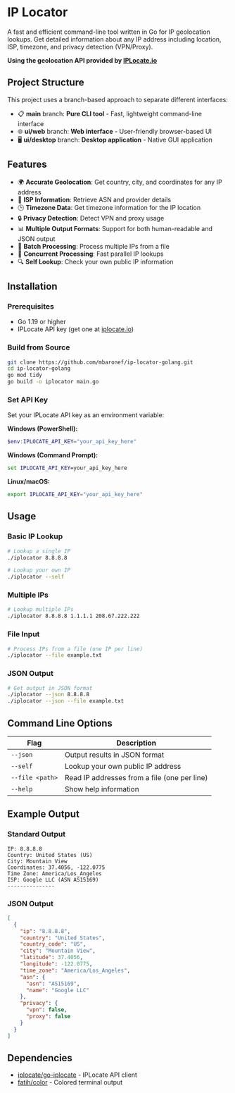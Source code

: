 # IP Locator

A fast and efficient command-line tool written in Go for IP geolocation lookups. Get detailed information about any IP address including location, ISP, timezone, and privacy detection (VPN/Proxy).

**Using the geolocation API provided by [IPLocate.io](https://iplocate.io)**


## Project Structure

This project uses a branch-based approach to separate different interfaces:

- 📋 **main** branch: **Pure CLI tool** - Fast, lightweight command-line interface
- 🌐 **ui/web** branch: **Web interface** - User-friendly browser-based UI
- 🖥️ **ui/desktop** branch: **Desktop application** - Native GUI application

## Features

- 🌍 **Accurate Geolocation**: Get country, city, and coordinates for any IP address
- 🏢 **ISP Information**: Retrieve ASN and provider details
- 🕒 **Timezone Data**: Get timezone information for the IP location
- 🔒 **Privacy Detection**: Detect VPN and proxy usage
- 📊 **Multiple Output Formats**: Support for both human-readable and JSON output
- 📁 **Batch Processing**: Process multiple IPs from a file
- 🚀 **Concurrent Processing**: Fast parallel IP lookups
- 🔍 **Self Lookup**: Check your own public IP information

## Installation

### Prerequisites

- Go 1.19 or higher
- IPLocate API key (get one at [iplocate.io](https://iplocate.io))

### Build from Source

```bash
git clone https://github.com/mbaronef/ip-locator-golang.git
cd ip-locator-golang
go mod tidy
go build -o iplocator main.go
```

### Set API Key

Set your IPLocate API key as an environment variable:

**Windows (PowerShell):**
```powershell
$env:IPLOCATE_API_KEY="your_api_key_here"
```

**Windows (Command Prompt):**
```cmd
set IPLOCATE_API_KEY=your_api_key_here
```

**Linux/macOS:**
```bash
export IPLOCATE_API_KEY="your_api_key_here"
```

## Usage

### Basic IP Lookup

```bash
# Lookup a single IP
./iplocator 8.8.8.8

# Lookup your own IP
./iplocator --self
```

### Multiple IPs

```bash
# Lookup multiple IPs
./iplocator 8.8.8.8 1.1.1.1 208.67.222.222
```

### File Input

```bash
# Process IPs from a file (one IP per line)
./iplocator --file example.txt
```

### JSON Output

```bash
# Get output in JSON format
./iplocator --json 8.8.8.8
./iplocator --json --file example.txt
```

## Command Line Options

| Flag | Description |
|------|-------------|
| `--json` | Output results in JSON format |
| `--self` | Lookup your own public IP address |
| `--file <path>` | Read IP addresses from a file (one per line) |
| `--help` | Show help information |

## Example Output

### Standard Output
```
IP: 8.8.8.8
Country: United States (US)
City: Mountain View
Coordinates: 37.4056, -122.0775
Time Zone: America/Los_Angeles
ISP: Google LLC (ASN AS15169)
---------------
```

### JSON Output
```json
[
  {
    "ip": "8.8.8.8",
    "country": "United States",
    "country_code": "US",
    "city": "Mountain View",
    "latitude": 37.4056,
    "longitude": -122.0775,
    "time_zone": "America/Los_Angeles",
    "asn": {
      "asn": "AS15169",
      "name": "Google LLC"
    },
    "privacy": {
      "vpn": false,
      "proxy": false
    }
  }
]
```

## Dependencies

- [iplocate/go-iplocate](https://github.com/iplocate/go-iplocate) - IPLocate API client
- [fatih/color](https://github.com/fatih/color) - Colored terminal output



